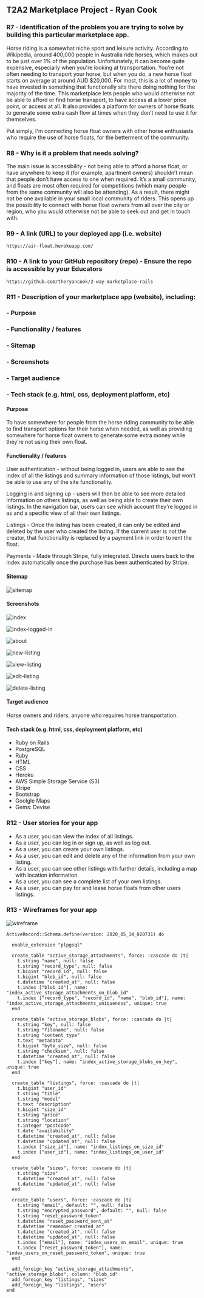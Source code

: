 ## T2A2 Marketplace Project - Ryan Cook

### R7 - Identification of the problem you are trying to solve by building this particular marketplace app.

Horse riding is a somewhat niche sport and leisure activity. According to Wikipedia, around 400,000 people in Australia ride horses, which makes out to be just over 1% of the population. Unfortunately, it can become quite expensive, especially when you're looking at transportation. You’re not often needing to transport your horse, but when you do, a new horse float starts on average at around AUD $20,000. For most, this is a lot of money to have invested in something that functionally sits there doing nothing for the majority of the time. This marketplace lets people who would otherwise not be able to afford or find horse transport, to have access at a lower price point, or access at all. It also provides a platform for owners of horse floats to generate some extra cash flow at times when they don’t need to use it for themselves.

Put simply, I'm connecting horse float owners with other horse enthusiasts who require the use of horse floats, for the betterment of the community.

### R8 - Why is it a problem that needs solving?

The main issue is accessibility - not being able to afford a horse float, or have anywhere to keep it (for example, apartment owners) shouldn’t mean that people don’t have access to one when required. It’s a small community, and floats are most often required for competitions (which many people from the same community will also be attending). As a result, there might not be one available in your small local community of riders. This opens up the possibility to connect with horse float owners from all over the city or region, who you would otherwise not be able to seek out and get in touch with. 

### R9 - A link (URL) to your deployed app (i.e. website)

```
https://air-float.herokuapp.com/
```

### R10 - A link to your GitHub repository (repo) - Ensure the repo is accessible by your Educators

```
https://github.com/theryancook/2-way-marketplace-rails
```

### R11 - Description of your marketplace app (website), including:
### - Purpose
### - Functionality / features
### - Sitemap
### - Screenshots
### - Target audience
### - Tech stack (e.g. html, css, deployment platform, etc)

#### Purpose
To have somewhere for people from the horse riding community to be able to find transport options for their horse when needed, as well as providing somewhere for horse float owners to generate some extra money while they’re not using their own float.

#### Functionality / features
User authentication - without being logged in, users are able to see the index of all the listings and summary information of those listings, but won’t be able to use any of the site functionality.

Logging in and signing up - users will then be able to see more detailed information on others listings, as well as being able to create their own listings. In the navigation bar, users can see which account they’re logged in as and a specific view of all their own listings.

Listings - Once the listing has been created, it can only be edited and deleted by the user who created the listing. If the current user is not the creator, that functionality is replaced by a payment link in order to rent the float.

Payments - Made through Stripe, fully integrated. Directs users back to the index automatically once the purchase has been authenticated by Stripe.

#### Sitemap
![sitemap](app/assets/images/sitemap.png)

#### Screenshots
![index](app/assets/images/screen1.png)

![index-logged-in](app/assets/images/screen2.png)

![about](app/assets/images/screen3.png)

![new-listing](app/assets/images/screen4.png)

![view-listing](app/assets/images/screen5.png)

![edit-listing](app/assets/images/screen6.png)

![delete-listing](app/assets/images/screen7.png)

#### Target audience
Horse owners and riders, anyone who requires horse transportation.

#### Tech stack (e.g. html, css, deployment platform, etc)
* Ruby on Rails
* PostgreSQL
* Ruby
* HTML
* CSS
* Heroku
* AWS Simple Storage Service (S3)
* Stripe
* Bootstrap
* Goolgle Maps
* Gems: Devise

### R12 - User stories for your app

* As a user, you can view the index of all listings.
* As a user, you can log in or sign up, as well as log out.
* As a user, you can create your own listings.
* As a user, you can edit and delete any of the information from your own listing.
* As a user, you can see other listings with further details, including a map with location information.
* As a user, you can see a complete list of your own listings.
* As a user, you can pay for and lease horse floats from other users listings.

### R13 - Wireframes for your app

![wireframe](app/assets/images/wireframe.png)



```
ActiveRecord::Schema.define(version: 2020_05_14_020731) do

  enable_extension "plpgsql"

  create_table "active_storage_attachments", force: :cascade do |t|
    t.string "name", null: false
    t.string "record_type", null: false
    t.bigint "record_id", null: false
    t.bigint "blob_id", null: false
    t.datetime "created_at", null: false
    t.index ["blob_id"], name: "index_active_storage_attachments_on_blob_id"
    t.index ["record_type", "record_id", "name", "blob_id"], name: "index_active_storage_attachments_uniqueness", unique: true
  end

  create_table "active_storage_blobs", force: :cascade do |t|
    t.string "key", null: false
    t.string "filename", null: false
    t.string "content_type"
    t.text "metadata"
    t.bigint "byte_size", null: false
    t.string "checksum", null: false
    t.datetime "created_at", null: false
    t.index ["key"], name: "index_active_storage_blobs_on_key", unique: true
  end

  create_table "listings", force: :cascade do |t|
    t.bigint "user_id"
    t.string "title"
    t.string "model"
    t.text "description"
    t.bigint "size_id"
    t.string "price"
    t.string "location"
    t.integer "postcode"
    t.date "availability"
    t.datetime "created_at", null: false
    t.datetime "updated_at", null: false
    t.index ["size_id"], name: "index_listings_on_size_id"
    t.index ["user_id"], name: "index_listings_on_user_id"
  end

  create_table "sizes", force: :cascade do |t|
    t.string "size"
    t.datetime "created_at", null: false
    t.datetime "updated_at", null: false
  end

  create_table "users", force: :cascade do |t|
    t.string "email", default: "", null: false
    t.string "encrypted_password", default: "", null: false
    t.string "reset_password_token"
    t.datetime "reset_password_sent_at"
    t.datetime "remember_created_at"
    t.datetime "created_at", null: false
    t.datetime "updated_at", null: false
    t.index ["email"], name: "index_users_on_email", unique: true
    t.index ["reset_password_token"], name: "index_users_on_reset_password_token", unique: true
  end

  add_foreign_key "active_storage_attachments", "active_storage_blobs", column: "blob_id"
  add_foreign_key "listings", "sizes"
  add_foreign_key "listings", "users"
end
```